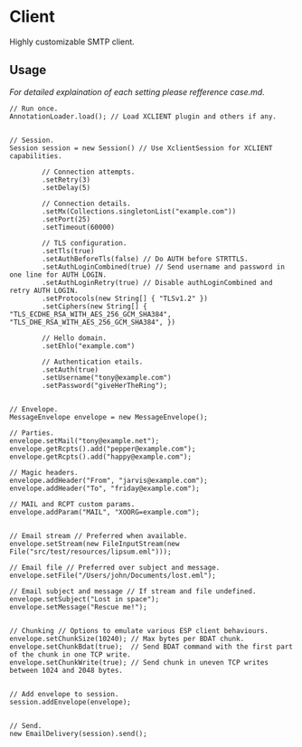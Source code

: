 Client
======
Highly customizable SMTP client.


Usage
-----
*For detailed explaination of each setting please refference case.md.*

    // Run once.
    AnnotationLoader.load(); // Load XCLIENT plugin and others if any.


    // Session.
    Session session = new Session() // Use XclientSession for XCLIENT capabilities.

            // Connection attempts.
            .setRetry(3)
            .setDelay(5)

            // Connection details.
            .setMx(Collections.singletonList("example.com"))
            .setPort(25)
            .setTimeout(60000)

            // TLS configuration.
            .setTls(true)
            .setAuthBeforeTls(false) // Do AUTH before STRTTLS.
            .setAuthLoginCombined(true) // Send username and password in one line for AUTH LOGIN.
            .setAuthLoginRetry(true) // Disable authLoginCombined and retry AUTH LOGIN.
            .setProtocols(new String[] { "TLSv1.2" })
            .setCiphers(new String[] { "TLS_ECDHE_RSA_WITH_AES_256_GCM_SHA384", "TLS_DHE_RSA_WITH_AES_256_GCM_SHA384", })

            // Hello domain.
            .setEhlo("example.com")

            // Authentication etails.
            .setAuth(true)
            .setUsername("tony@example.com")
            .setPassword("giveHerTheRing");


    // Envelope.
    MessageEnvelope envelope = new MessageEnvelope();

    // Parties.
    envelope.setMail("tony@example.net");
    envelope.getRcpts().add("pepper@example.com");
    envelope.getRcpts().add("happy@example.com");

    // Magic headers.
    envelope.addHeader("From", "jarvis@example.com");
    envelope.addHeader("To", "friday@example.com");

    // MAIL and RCPT custom params.
    envelope.addParam("MAIL", "XOORG=example.com");


    // Email stream // Preferred when available.
    envelope.setStream(new FileInputStream(new File("src/test/resources/lipsum.eml")));

    // Email file // Preferred over subject and message.
    envelope.setFile("/Users/john/Documents/lost.eml");

    // Email subject and message // If stream and file undefined.
    envelope.setSubject("Lost in space");
    envelope.setMessage("Rescue me!");


    // Chunking // Options to emulate various ESP client behaviours.
    envelope.setChunkSize(10240); // Max bytes per BDAT chunk.
    envelope.setChunkBdat(true);  // Send BDAT command with the first part of the chunk in one TCP write.
    envelope.setChunkWrite(true); // Send chunk in uneven TCP writes between 1024 and 2048 bytes.


    // Add envelope to session.
    session.addEnvelope(envelope);


    // Send.
    new EmailDelivery(session).send();

